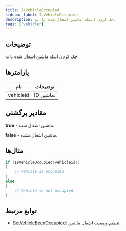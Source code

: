 ```yaml
---
title: IsVehicleOccupied
sidebar_label: IsVehicleOccupied
description: چک کردن اینکه ماشین اشغال شده یا نه.
tags: ["vehicle"]
---
```


<VersionWarn version='omp v1.1.0.2612' />

## توضیحات

چک کردن اینکه ماشین اشغال شده یا نه.

## پارامترها

| نام       | توضیحات      |
|-----------|-------------|
| vehicleid | ID ماشین.   |

## مقادیر برگشتی

**true** - ماشین اشغال شده.

**false** - ماشین اشغال نشده.

## مثال‌ها

```c
if (IsVehicleOccupied(vehicleid))
{
    // Vehicle is occupied
}
else
{
    // Vehicle is not occupied
}
```

## توابع مرتبط

- [SetVehicleBeenOccupied](SetVehicleBeenOccupied): تنظیم وضعیت اشغال ماشین.